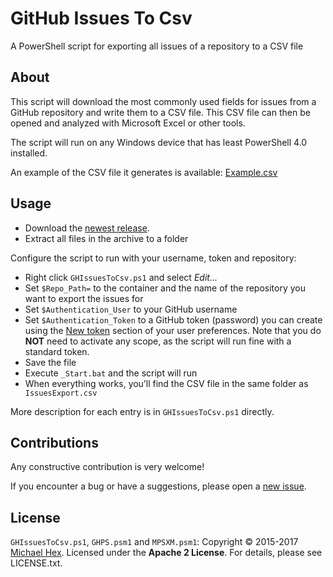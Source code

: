 # GitHub Issues To Csv
A PowerShell script for exporting all issues of a repository to a CSV file

## <a name="about">About</a>

This script will download the most commonly used fields for issues from a GitHub repository and write them to a CSV file. This CSV file can then be opened and analyzed with Microsoft Excel or other tools.

The script will run on any Windows device that has least PowerShell 4.0 installed.

An example of the CSV file it generates is available: [Example.csv](https://github.com/texhex/GHIssuesToCsv/blob/master/Example.csv)  
 
## <a name="usage">Usage</a>

 * Download the [newest release](https://github.com/texhex/GHIssuesToCsv/releases/latest).
 * Extract all files in the archive to a folder

Configure the script to run with your username, token and repository: 

 * Right click ``GHIssuesToCsv.ps1`` and select *Edit...*
 * Set ``$Repo_Path=`` to the container and the name of the repository you want to export the issues for 
 * Set ``$Authentication_User`` to your GitHub username 
 * Set ``$Authentication_Token`` to a GitHub token (password) you can create using the [New token]( https://github.com/settings/tokens/new) section of your user preferences. Note that you do **NOT** need to activate any scope, as the script will run fine with a standard token. 
 * Save the file
 * Execute ``_Start.bat`` and the script will run
 * When everything works, you’ll find the CSV file in the same folder as `` IssuesExport.csv``

More description for each entry is in ``GHIssuesToCsv.ps1`` directly.

## <a name="contributions">Contributions</a>
Any constructive contribution is very welcome! 

If you encounter a bug or have a suggestions, please open a [new issue](https://github.com/texhex/GHIssuesToCsv/issues/new).

## <a name="license">License</a>
``GHIssuesToCsv.ps1``, ``GHPS.psm1`` and ``MPSXM.psm1``: Copyright © 2015-2017 [Michael Hex](http://www.texhex.info/). Licensed under the **Apache 2 License**. For details, please see LICENSE.txt.
 


